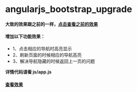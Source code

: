 # angularjs_bootstrap_upgrade
#### 大致的效果跟之前的一样，[点击查看之前的效果](https://tianrenlin.github.io/angularjs_bootstrap/#/)
#### 增加以下功能效果：
+ 1、点击相应的导航时高亮显示
+ 2、刷新页面的时候相应的导航高亮
+ 3、解决导航隐藏的时候返回上一页的问题

**详情代码请看 js/app.js**
#### [查看效果](https://tianrenlin.github.io/angularjs_bootstrap_upgrade/)
